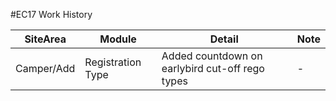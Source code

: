 #EC17 Work History


SiteArea | Module | Detail | Note
--- | --- | --- | ---
Camper/Add | Registration Type | Added countdown on earlybird cut-off rego types | -


<!-- Markdown | Less | Pretty
--- | --- | ---
*Still* | `renders` | **nicely**
1 | 2 | 3 -->